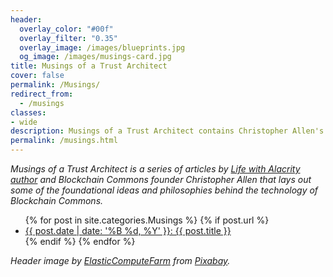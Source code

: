 ```yaml
---
header:
  overlay_color: "#00f"
  overlay_filter: "0.35"
  overlay_image: /images/blueprints.jpg
  og_image: /images/musings-card.jpg
title: Musings of a Trust Architect
cover: false
permalink: /Musings/
redirect_from:
  - /musings
classes:
- wide
description: Musings of a Trust Architect contains Christopher Allen's foundational ideas and philosophies behind the technology of Blockchain Commons.
permalink: /musings.html
---
```


_Musings of a Trust Architect is a series of articles by [Life with Alacrity author](http://www.lifewithalacrity.com/) and Blockchain Commons founder Christopher Allen that lays out some of the foundational ideas and philosophies behind the technology of Blockchain Commons._

<ul>
  {% for post in site.categories.Musings %}
    {% if post.url %}
        <li><a href="{{ post.url }}">{{ post.date | date: '%B %d, %Y' }}: {{ post.title }}</a></li>
    {% endif %}
  {% endfor %}
</ul>

_Header image by <a href="https://pixabay.com/users/elasticcomputefarm-1865639/?utm_source=link-attribution&amp;utm_medium=referral&amp;utm_campaign=image&amp;utm_content=1474454">ElasticComputeFarm</a> from <a href="https://pixabay.com//?utm_source=link-attribution&amp;utm_medium=referral&amp;utm_campaign=image&amp;utm_content=1474454">Pixabay</a>._
